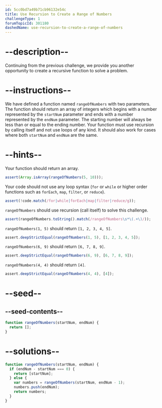 ```yaml
---
id: 5cc0bd7a49b71cb96132e54c
title: Use Recursion to Create a Range of Numbers
challengeType: 1
forumTopicId: 301180
dashedName: use-recursion-to-create-a-range-of-numbers
---
```


# --description--

Continuing from the previous challenge, we provide you another opportunity to create a recursive function to solve a problem.

# --instructions--

We have defined a function named `rangeOfNumbers` with two parameters. The function should return an array of integers which begins with a number represented by the `startNum` parameter and ends with a number represented by the `endNum` parameter. The starting number will always be less than or equal to the ending number. Your function must use recursion by calling itself and not use loops of any kind. It should also work for cases where both `startNum` and `endNum` are the same.

# --hints--

Your function should return an array.

```js
assert(Array.isArray(rangeOfNumbers(5, 10)));
```

Your code should not use any loop syntax (`for` or `while` or higher order functions such as `forEach`, `map`, `filter`, or `reduce`).

```js
assert(!code.match(/for|while|forEach|map|filter|reduce/g));
```

`rangeOfNumbers` should use recursion (call itself) to solve this challenge.

```js
assert(rangeOfNumbers.toString().match(/rangeOfNumbers\s*\(.+\)/));
```

`rangeOfNumbers(1, 5)` should return `[1, 2, 3, 4, 5]`.

```js
assert.deepStrictEqual(rangeOfNumbers(1, 5), [1, 2, 3, 4, 5]);
```

`rangeOfNumbers(6, 9)` should return `[6, 7, 8, 9]`.

```js
assert.deepStrictEqual(rangeOfNumbers(6, 9), [6, 7, 8, 9]);
```

`rangeOfNumbers(4, 4)` should return `[4]`.

```js
assert.deepStrictEqual(rangeOfNumbers(4, 4), [4]);
```

# --seed--

## --seed-contents--

```js
function rangeOfNumbers(startNum, endNum) {
  return [];
}
```

# --solutions--

```js
function rangeOfNumbers(startNum, endNum) {
  if (endNum - startNum === 0) {
    return [startNum];
  } else {
    var numbers = rangeOfNumbers(startNum, endNum - 1);
    numbers.push(endNum);
    return numbers;
  }
}
```
